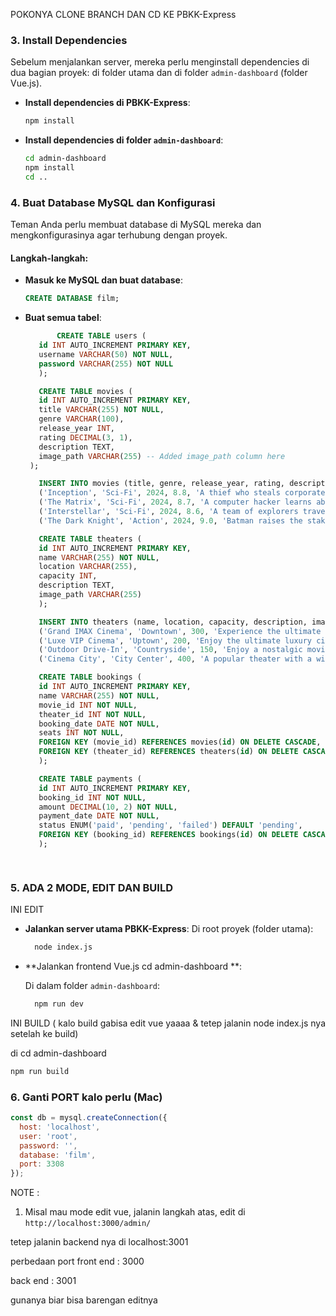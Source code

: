 POKONYA CLONE BRANCH DAN CD KE PBKK-Express

### 3. **Install Dependencies**
   Sebelum menjalankan server, mereka perlu menginstall dependencies di dua bagian proyek: di folder utama dan di folder `admin-dashboard` (folder Vue.js).

   - **Install dependencies di PBKK-Express**:
     ```bash
     npm install
     ```

   - **Install dependencies di folder `admin-dashboard`**:
     ```bash
     cd admin-dashboard
     npm install
     cd ..
     ```

### 4. **Buat Database MySQL dan Konfigurasi**
   Teman Anda perlu membuat database di MySQL mereka dan mengkonfigurasinya agar terhubung dengan proyek.

   #### Langkah-langkah:
   - **Masuk ke MySQL dan buat database**:
     ```sql
     CREATE DATABASE film;
     ```
   - **Buat semua tabel**:
     ```sql
            CREATE TABLE users (
        id INT AUTO_INCREMENT PRIMARY KEY,
        username VARCHAR(50) NOT NULL,
        password VARCHAR(255) NOT NULL
        );

        CREATE TABLE movies (
        id INT AUTO_INCREMENT PRIMARY KEY,
        title VARCHAR(255) NOT NULL,
        genre VARCHAR(100),
        release_year INT,
        rating DECIMAL(3, 1),
        description TEXT,
        image_path VARCHAR(255) -- Added image_path column here
      );

        INSERT INTO movies (title, genre, release_year, rating, description, image_path) VALUES
        ('Inception', 'Sci-Fi', 2024, 8.8, 'A thief who steals corporate secrets through the use of dream-sharing technology.', './images/inception.jpeg'),
        ('The Matrix', 'Sci-Fi', 2024, 8.7, 'A computer hacker learns about the true nature of his reality.', './images/matrix.jpg'),
        ('Interstellar', 'Sci-Fi', 2024, 8.6, 'A team of explorers travel through a wormhole in space.', './images/interstellar.jpg'),
        ('The Dark Knight', 'Action', 2024, 9.0, 'Batman raises the stakes in his war on crime.', './images/thedarkknight.jpg');

        CREATE TABLE theaters (
        id INT AUTO_INCREMENT PRIMARY KEY,
        name VARCHAR(255) NOT NULL,
        location VARCHAR(255),
        capacity INT,
        description TEXT,
        image_path VARCHAR(255)
        );

        INSERT INTO theaters (name, location, capacity, description, image_path) VALUES
        ('Grand IMAX Cinema', 'Downtown', 300, 'Experience the ultimate in movie watching with crystal-clear IMAX screens and immersive sound.', './images/c1.jpg'),
        ('Luxe VIP Cinema', 'Uptown', 200, 'Enjoy the ultimate luxury cinema experience with reclining seats, private lounges, and gourmet snacks.', './images/c2.jpg'),
        ('Outdoor Drive-In', 'Countryside', 150, 'Enjoy a nostalgic movie night under the stars at our classic outdoor drive-in theater.', './images/c3.png'),
        ('Cinema City', 'City Center', 400, 'A popular theater with a wide variety of movie selections and premium seating options.', './images/c4.jpg');

        CREATE TABLE bookings (
        id INT AUTO_INCREMENT PRIMARY KEY,
        name VARCHAR(255) NOT NULL,
        movie_id INT NOT NULL,
        theater_id INT NOT NULL,
        booking_date DATE NOT NULL,
        seats INT NOT NULL,
        FOREIGN KEY (movie_id) REFERENCES movies(id) ON DELETE CASCADE,
        FOREIGN KEY (theater_id) REFERENCES theaters(id) ON DELETE CASCADE
        );

        CREATE TABLE payments (
        id INT AUTO_INCREMENT PRIMARY KEY,
        booking_id INT NOT NULL,
        amount DECIMAL(10, 2) NOT NULL,
        payment_date DATE NOT NULL,
        status ENUM('paid', 'pending', 'failed') DEFAULT 'pending',
        FOREIGN KEY (booking_id) REFERENCES bookings(id) ON DELETE CASCADE
        );

      
     ```
### 5. **ADA 2 MODE, EDIT DAN BUILD**
   
   INI EDIT

   - **Jalankan server utama PBKK-Express**:
     Di root proyek (folder utama):
     ```bash
       node index.js
     ```
   
   - **Jalankan frontend Vue.js cd admin-dashboard **:

     Di dalam folder `admin-dashboard`:
     ```bash
       npm run dev
     ```

INI BUILD ( kalo build gabisa edit vue yaaaa & tetep jalanin node index.js nya setelah ke build)
   
   di cd admin-dashboard

 ```bash
 npm run build
 ```


### 6. **Ganti PORT kalo perlu (Mac)**

```js
const db = mysql.createConnection({
  host: 'localhost',
  user: 'root',        
  password: '',        
  database: 'film',    
  port: 3308          
});
```

NOTE : 

1. Misal mau mode edit vue, jalanin langkah atas, edit di `http://localhost:3000/admin/`

tetep jalanin backend nya di localhost:3001

  perbedaan port front end : 3000

 back end : 3001

   gunanya biar bisa barengan editnya

